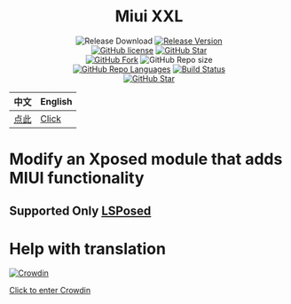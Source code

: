 <div align="center">

# Miui XXL

![Release Download](https://img.shields.io/github/downloads/xiaowine/Miui_XXL/total?style=flat-square)
[![Release Version](https://img.shields.io/github/v/release/xiaowine/Miui_XXLc?style=flat-square)](https://github.com/xiaowine/Miui_XXL/releases/latest)  
[![GitHub license](https://img.shields.io/github/license/xiaowine/Miui_XXL?style=flat-square)](LICENSE)
[![GitHub Star](https://img.shields.io/github/stars/xiaowine/Miui_XXL?style=flat-square)](https://github.com/xiaowine/Miui_XXL/stargazers)  
[![GitHub Fork](https://img.shields.io/github/forks/xiaowine/Miui_XXL?style=flat-square)](https://github.com/xiaowine/Miui_XXL/network/members)
![GitHub Repo size](https://img.shields.io/github/repo-size/xiaowine/Miui_XXL?style=flat-square&color=3cb371)  
[![GitHub Repo Languages](https://img.shields.io/github/languages/top/xiaowine/Miui_XXL?style=flat-square)](https://github.com/xiaowine/Miui_XXL/search?l=java)
[![Build Status](https://img.shields.io/endpoint.svg?url=https://actions-badge.atrox.dev/xiaowine/Miui_XXL/badge?ref=main&style=flat)](https://actions-badge.atrox.dev/xiaowine/Miui_XXL/goto?ref=main)  
[![GitHub Star](https://img.shields.io/github/stars/xiaowine/Miui_XXL.svg?style=social)](https://github.com/xiaowine/Miui_XXL)


| 中文               | English                |
|------------------|------------------------|
| [点此](/README.md) | [Click](/README_EN.md) |


</div>

# Modify an Xposed module that adds MIUI functionality

## Supported Only [LSPosed](https://github.com/Lsposed/Lsposed)

# Help with translation

[![Crowdin](https://badges.crowdin.net/miuixxl/localized.svg)](https://crowdin.com/project/miuixxl)

[Click to enter Crowdin](https://crowdin.com/project/miuixxl)